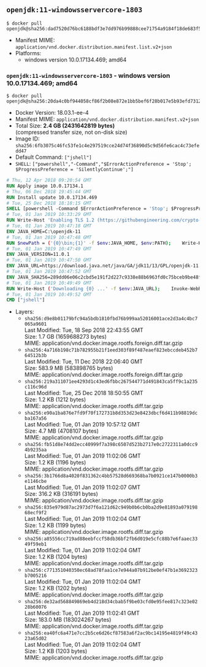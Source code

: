 ## `openjdk:11-windowsservercore-1803`

```console
$ docker pull openjdk@sha256:dad7520d76bc6188bdf3e7dd976b99888cee71754a9184f18de683f510fe4dbd
```

-	Manifest MIME: `application/vnd.docker.distribution.manifest.list.v2+json`
-	Platforms:
	-	windows version 10.0.17134.469; amd64

### `openjdk:11-windowsservercore-1803` - windows version 10.0.17134.469; amd64

```console
$ docker pull openjdk@sha256:20da4c0bf944058cf86f2b08e872e1bb5bef6f28b017e5b93efd7312cc8e757e
```

-	Docker Version: 18.03.1-ee-4
-	Manifest MIME: `application/vnd.docker.distribution.manifest.v2+json`
-	Total Size: **2.4 GB (2431642819 bytes)**  
	(compressed transfer size, not on-disk size)
-	Image ID: `sha256:6fb3075c46fc53fe1c4e297519cce24d74f36890d5c9d56fe6cac4c73efedd47`
-	Default Command: `["jshell"]`
-	`SHELL`: `["powershell","-Command","$ErrorActionPreference = 'Stop'; $ProgressPreference = 'SilentlyContinue';"]`

```dockerfile
# Thu, 12 Apr 2018 09:20:54 GMT
RUN Apply image 10.0.17134.1
# Thu, 06 Dec 2018 19:45:44 GMT
RUN Install update 10.0.17134.469
# Tue, 25 Dec 2018 18:18:15 GMT
SHELL [powershell -Command $ErrorActionPreference = 'Stop'; $ProgressPreference = 'SilentlyContinue';]
# Tue, 01 Jan 2019 10:33:29 GMT
RUN Write-Host 'Enabling TLS 1.2 (https://githubengineering.com/crypto-removal-notice/) ...'; 	$tls12RegBase = 'HKLM:\\SYSTEM\CurrentControlSet\Control\SecurityProviders\SCHANNEL\Protocols\TLS 1.2'; 	if (Test-Path $tls12RegBase) { throw ('"{0}" already exists!' -f $tls12RegBase) }; 	New-Item -Path ('{0}/Client' -f $tls12RegBase) -Force; 	New-Item -Path ('{0}/Server' -f $tls12RegBase) -Force; 	New-ItemProperty -Path ('{0}/Client' -f $tls12RegBase) -Name 'DisabledByDefault' -PropertyType DWORD -Value 0 -Force; 	New-ItemProperty -Path ('{0}/Client' -f $tls12RegBase) -Name 'Enabled' -PropertyType DWORD -Value 1 -Force; 	New-ItemProperty -Path ('{0}/Server' -f $tls12RegBase) -Name 'DisabledByDefault' -PropertyType DWORD -Value 0 -Force; 	New-ItemProperty -Path ('{0}/Server' -f $tls12RegBase) -Name 'Enabled' -PropertyType DWORD -Value 1 -Force
# Tue, 01 Jan 2019 10:47:18 GMT
ENV JAVA_HOME=C:\openjdk-11
# Tue, 01 Jan 2019 10:47:48 GMT
RUN $newPath = ('{0}\bin;{1}' -f $env:JAVA_HOME, $env:PATH); 	Write-Host ('Updating PATH: {0}' -f $newPath); 	setx /M PATH $newPath
# Tue, 01 Jan 2019 10:47:49 GMT
ENV JAVA_VERSION=11.0.1
# Tue, 01 Jan 2019 10:47:50 GMT
ENV JAVA_URL=https://download.java.net/java/GA/jdk11/13/GPL/openjdk-11.0.1_windows-x64_bin.zip
# Tue, 01 Jan 2019 10:47:52 GMT
ENV JAVA_SHA256=289dd06e06c2cbd5e191f2d227c9338e88b6963fd0c75bceb9be48f0394ede21
# Tue, 01 Jan 2019 10:49:49 GMT
RUN Write-Host ('Downloading {0} ...' -f $env:JAVA_URL); 	Invoke-WebRequest -Uri $env:JAVA_URL -OutFile 'openjdk.zip'; 	Write-Host ('Verifying sha256 ({0}) ...' -f $env:JAVA_SHA256); 	if ((Get-FileHash openjdk.zip -Algorithm sha256).Hash -ne $env:JAVA_SHA256) { 		Write-Host 'FAILED!'; 		exit 1; 	}; 		Write-Host 'Expanding ...'; 	New-Item -ItemType Directory -Path C:\temp | Out-Null; 	Expand-Archive openjdk.zip -DestinationPath C:\temp; 	Move-Item -Path C:\temp\* -Destination $env:JAVA_HOME; 	Remove-Item C:\temp; 		Write-Host 'Verifying install ...'; 	Write-Host '  java --version'; java --version; 	Write-Host '  javac --version'; javac --version; 		Write-Host 'Removing ...'; 	Remove-Item openjdk.zip -Force; 		Write-Host 'Complete.'
# Tue, 01 Jan 2019 10:49:52 GMT
CMD ["jshell"]
```

-	Layers:
	-	`sha256:d9e8b01179bfc94a5bdb1810fbd76b999aa52016001ace2d3a4c4bc7065a9601`  
		Last Modified: Tue, 18 Sep 2018 22:43:55 GMT  
		Size: 1.7 GB (1659688273 bytes)  
		MIME: application/vnd.docker.image.rootfs.foreign.diff.tar.gzip
	-	`sha256:4a716b198c71b782955b21f1eed303f89f487eaef823ebccdeb452b764512b3b`  
		Last Modified: Tue, 11 Dec 2018 22:06:40 GMT  
		Size: 583.9 MB (583898765 bytes)  
		MIME: application/vnd.docker.image.rootfs.foreign.diff.tar.gzip
	-	`sha256:219a311071ee4293d1c43ed6fbbc267544771d491843ca5ff9c1a235c116c96d`  
		Last Modified: Tue, 25 Dec 2018 18:50:55 GMT  
		Size: 1.2 KB (1212 bytes)  
		MIME: application/vnd.docker.image.rootfs.diff.tar.gzip
	-	`sha256:e90a1ba876e7fd9f70f172731b8d353d23e8423dbcf6d411b98819dcba167a56`  
		Last Modified: Tue, 01 Jan 2019 10:57:12 GMT  
		Size: 4.7 MB (4708107 bytes)  
		MIME: application/vnd.docker.image.rootfs.diff.tar.gzip
	-	`sha256:fb51d8e74dd2ecc40999f7a398c6507d523b2717e0c2722311a0dcc94b9235aa`  
		Last Modified: Tue, 01 Jan 2019 11:02:06 GMT  
		Size: 1.2 KB (1196 bytes)  
		MIME: application/vnd.docker.image.rootfs.diff.tar.gzip
	-	`sha256:3b1766d8a4020f831362c4bb57528d669368ba7b0921ce147b0000b3e1146cbe`  
		Last Modified: Tue, 01 Jan 2019 11:02:07 GMT  
		Size: 316.2 KB (316191 bytes)  
		MIME: application/vnd.docker.image.rootfs.diff.tar.gzip
	-	`sha256:835e979d87ac2973d7f6a121d62c949b0b6cb0ba2d9e81893a07919868ecf9f2`  
		Last Modified: Tue, 01 Jan 2019 11:02:04 GMT  
		Size: 1.2 KB (1199 bytes)  
		MIME: application/vnd.docker.image.rootfs.diff.tar.gzip
	-	`sha256:a85556cc719ad88eebfccf58db36bf2fb6d019e5cfc88b7e6faaec3349f59eb1`  
		Last Modified: Tue, 01 Jan 2019 11:02:04 GMT  
		Size: 1.2 KB (1204 bytes)  
		MIME: application/vnd.docker.image.rootfs.diff.tar.gzip
	-	`sha256:c771351040350ec68ad78faa1ce7e944a07b912be0ef47b1e3692323b7005216`  
		Last Modified: Tue, 01 Jan 2019 11:02:04 GMT  
		Size: 1.2 KB (1202 bytes)  
		MIME: application/vnd.docker.image.rootfs.diff.tar.gzip
	-	`sha256:de32ad568849869eb4d218d34cbab5f9be03cfd0e95fee817c323e0228b60076`  
		Last Modified: Tue, 01 Jan 2019 11:02:41 GMT  
		Size: 183.0 MB (183024267 bytes)  
		MIME: application/vnd.docker.image.rootfs.diff.tar.gzip
	-	`sha256:ea40fc6a471e7cc2b5ce6d26cf87583a6f2ac9bc14195e4819f49c4323a65d02`  
		Last Modified: Tue, 01 Jan 2019 11:02:04 GMT  
		Size: 1.2 KB (1203 bytes)  
		MIME: application/vnd.docker.image.rootfs.diff.tar.gzip
